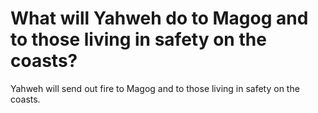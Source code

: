 # What will Yahweh do to Magog and to those living in safety on the coasts?

Yahweh will send out fire to Magog and to those living in safety on the coasts.
